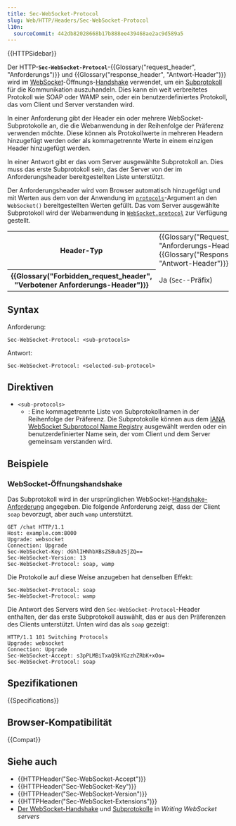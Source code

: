```yaml
---
title: Sec-WebSocket-Protocol
slug: Web/HTTP/Headers/Sec-WebSocket-Protocol
l10n:
  sourceCommit: 442db82028668b17b888ee439468ae2ac9d589a5
---
```


{{HTTPSidebar}}

Der HTTP-**`Sec-WebSocket-Protocol`**-{{Glossary("request_header", "Anforderungs")}} und {{Glossary("response_header", "Antwort-Header")}} wird im [WebSocket](/de/docs/Web/API/WebSockets_API)-Öffnungs-[Handshake](/de/docs/Web/API/WebSockets_API/Writing_WebSocket_servers#the_websocket_handshake) verwendet, um ein [Subprotokoll](/de/docs/Web/API/WebSockets_API/Writing_WebSocket_servers#subprotocols) für die Kommunikation auszuhandeln.
Dies kann ein weit verbreitetes Protokoll wie SOAP oder WAMP sein, oder ein benutzerdefiniertes Protokoll, das vom Client und Server verstanden wird.

In einer Anforderung gibt der Header ein oder mehrere WebSocket-Subprotokolle an, die die Webanwendung in der Reihenfolge der Präferenz verwenden möchte.
Diese können als Protokollwerte in mehreren Headern hinzugefügt werden oder als kommagetrennte Werte in einem einzigen Header hinzugefügt werden.

In einer Antwort gibt er das vom Server ausgewählte Subprotokoll an.
Dies muss das erste Subprotokoll sein, das der Server von der im Anforderungsheader bereitgestellten Liste unterstützt.

Der Anforderungsheader wird vom Browser automatisch hinzugefügt und mit Werten aus dem von der Anwendung im [`protocols`](/de/docs/Web/API/WebSocket/WebSocket#protocols)-Argument an den `WebSocket()` bereitgestellten Werten gefüllt.
Das vom Server ausgewählte Subprotokoll wird der Webanwendung in [`WebSocket.protocol`](/de/docs/Web/API/WebSocket/protocol) zur Verfügung gestellt.

<table class="properties">
  <tbody>
    <tr>
      <th scope="row">Header-Typ</th>
      <td>{{Glossary("Request_header", "Anforderungs-Header")}}, {{Glossary("Response_header", "Antwort-Header")}}</td>
    </tr>
    <tr>
      <th scope="row">{{Glossary("Forbidden_request_header", "Verbotener Anforderungs-Header")}}</th>
      <td>Ja (<code>Sec-</code>-Präfix)</td>
    </tr>
  </tbody>
</table>

## Syntax

Anforderung:

```http
Sec-WebSocket-Protocol: <sub-protocols>
```

Antwort:

```http
Sec-WebSocket-Protocol: <selected-sub-protocol>
```

## Direktiven

- `<sub-protocols>`
  - : Eine kommagetrennte Liste von Subprotokollnamen in der Reihenfolge der Präferenz.
    Die Subprotokolle können aus dem [IANA WebSocket Subprotocol Name Registry](https://www.iana.org/assignments/websocket/websocket.xml#subprotocol-name) ausgewählt werden oder ein benutzerdefinierter Name sein, der vom Client und dem Server gemeinsam verstanden wird.

## Beispiele

### WebSocket-Öffnungshandshake

Das Subprotokoll wird in der ursprünglichen WebSocket-[Handshake-Anforderung](/de/docs/Web/API/WebSockets_API/Writing_WebSocket_servers#the_websocket_handshake) angegeben.
Die folgende Anforderung zeigt, dass der Client `soap` bevorzugt, aber auch `wamp` unterstützt.

```http
GET /chat HTTP/1.1
Host: example.com:8000
Upgrade: websocket
Connection: Upgrade
Sec-WebSocket-Key: dGhlIHNhbXBsZSBub25jZQ==
Sec-WebSocket-Version: 13
Sec-WebSocket-Protocol: soap, wamp
```

Die Protokolle auf diese Weise anzugeben hat denselben Effekt:

```http
Sec-WebSocket-Protocol: soap
Sec-WebSocket-Protocol: wamp
```

Die Antwort des Servers wird den `Sec-WebSocket-Protocol`-Header enthalten, der das erste Subprotokoll auswählt, das er aus den Präferenzen des Clients unterstützt.
Unten wird das als `soap` gezeigt:

```http
HTTP/1.1 101 Switching Protocols
Upgrade: websocket
Connection: Upgrade
Sec-WebSocket-Accept: s3pPLMBiTxaQ9kYGzzhZRbK+xOo=
Sec-WebSocket-Protocol: soap
```

## Spezifikationen

{{Specifications}}

## Browser-Kompatibilität

{{Compat}}

## Siehe auch

- {{HTTPHeader("Sec-WebSocket-Accept")}}
- {{HTTPHeader("Sec-WebSocket-Key")}}
- {{HTTPHeader("Sec-WebSocket-Version")}}
- {{HTTPHeader("Sec-WebSocket-Extensions")}}
- [Der WebSocket-Handshake](/de/docs/Web/API/WebSockets_API/Writing_WebSocket_servers#the_websocket_handshake) und [Subprotokolle](/de/docs/Web/API/WebSockets_API/Writing_WebSocket_servers#subprotocols) in _Writing WebSocket servers_
